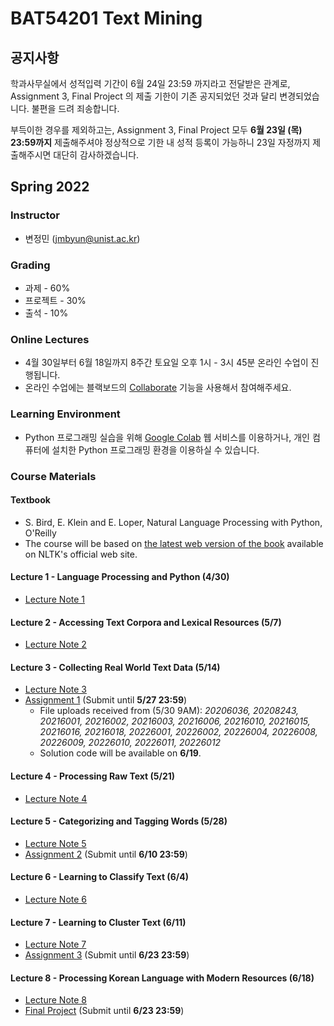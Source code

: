 # BAT54201 Text Mining

## 공지사항

학과사무실에서 성적입력 기간이 6월 24일 23:59 까지라고 전달받은 관계로,
Assignment 3, Final Project 의 제출 기한이 기존 공지되었던 것과 달리 변경되었습니다. 불편을 드려 죄송합니다. 

부득이한 경우를 제외하고는, Assignment 3, Final Project 모두 **6월 23일 (목) 23:59까지** 제출해주셔야 정상적으로 기한 내 성적 등록이 가능하니
23일 자정까지 제출해주시면 대단히 감사하겠습니다.

## Spring 2022

### Instructor

- 변정민 (jmbyun@unist.ac.kr)

### Grading

- 과제 - 60%
- 프로젝트 - 30%
- 출석 - 10%

### Online Lectures

- 4월 30일부터 6월 18일까지 8주간 토요일 오후 1시 - 3시 45분 온라인 수업이 진행됩니다.
- 온라인 수업에는 블랙보드의 [Collaborate](https://blackboard.unist.ac.kr/webapps/collab-ultra/tool/collabultra?course_id=_7420_1&mode=cpview) 기능을 사용해서 참여해주세요.

### Learning Environment

- Python 프로그래밍 실습을 위해 [Google Colab](https://colab.research.google.com/) 웹 서비스를 이용하거나, 개인 컴퓨터에 설치한 Python 프로그래밍 환경을 이용하실 수 있습니다.

### Course Materials

#### Textbook

- S. Bird, E. Klein and E. Loper, Natural Language Processing with Python, O'Reilly
- The course will be based on [the latest web version of the book](https://www.nltk.org/book/) available on NLTK's official web site. 

#### Lecture 1 - Language Processing and Python (4/30)

- [Lecture Note 1](https://docs.google.com/presentation/d/1AqejkurfRNhDyjskzt7gkzx2IJZX8uuy6J0k7NQk8xI/export?format=pdf)

#### Lecture 2 - Accessing Text Corpora and Lexical Resources (5/7)

- [Lecture Note 2](https://docs.google.com/presentation/d/1EjVn4bHuMHWCP7oKD5iJdJpJPZnuQ9u1FS1jd64TGJI/export?format=pdf)

#### Lecture 3 - Collecting Real World Text Data (5/14)

- [Lecture Note 3](https://docs.google.com/presentation/d/1qHxqqTcGLd0yCYfQF82rHV2vLJUFlMnqR8b9dHI_fx0/export?format=pdf)
- [Assignment 1](/bat54201/assignments/01_news) (Submit until **5/27 23:59**)
  - File uploads received from (5/30 9AM): *20206036, 20208243, 20216001, 20216002, 20216003, 20216006, 20216010, 20216015, 20216016, 20216018, 20226001, 20226002, 20226004, 20226008, 20226009, 20226010, 20226011, 20226012*
  - Solution code will be available on **6/19**. 

#### Lecture 4 - Processing Raw Text (5/21)

- [Lecture Note 4](https://docs.google.com/presentation/d/1H_by4yMz-hY9hrgkUDZkTtV4mnuzvWxaEIGItIrEcao/export?format=pdf)

#### Lecture 5 - Categorizing and Tagging Words (5/28)

- [Lecture Note 5](https://docs.google.com/presentation/d/1LidP0FznQetqc9Uxbr3E28chL61fkgq-r4w4X6Zlm8Q/export?format=pdf)
- [Assignment 2](/bat54201/assignments/02_text) (Submit until **6/10 23:59**)

#### Lecture 6 - Learning to Classify Text (6/4)

- [Lecture Note 6](https://docs.google.com/presentation/d/1e6dgBbu15ux2hCqVIVgy7CbiZaWPPi1Lnqb4RVGZiJs/export?format=pdf)

#### Lecture 7 - Learning to Cluster Text (6/11)

- [Lecture Note 7](https://docs.google.com/presentation/d/18dN05lRhxzK7trJxS6JnljLSir4sKtBiSpwmhqQZ7bM/export?format=pdf)
- [Assignment 3](/bat54201/assignments/03_classify) (Submit until **6/23 23:59**)

#### Lecture 8 - Processing Korean Language with Modern Resources (6/18)

- [Lecture Note 8](https://docs.google.com/presentation/d/1J448AWyMc4FIBeKjaRqP-uQY-AqACwlh7axu-O57XSo/export?format=pdf)
- [Final Project](/bat54201/assignments/0f_movie) (Submit until **6/23 23:59**)
